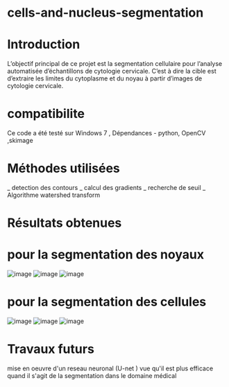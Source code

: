 # cells-and-nucleus-segmentation
# Introduction 
L’objectif principal de ce projet  est la segmentation cellulaire pour l’analyse automatisée d’échantillons de cytologie cervicale. C’est à dire la cible est d’extraire les limites du cytoplasme et du noyau  à partir d’images de cytologie cervicale.
# compatibilite 
Ce code a été testé sur Windows 7 , Dépendances - python, OpenCV ,skimage 
# Méthodes utilisées
_  detection des contours
_ calcul des gradients 
_ recherche de seuil 
_ Algorithme watershed transform
# Résultats obtenues 
# pour la segmentation des noyaux 
![image](https://user-images.githubusercontent.com/63290119/113273256-c32e8b80-92dc-11eb-89b0-baf6a83d39e7.png)
![image](https://user-images.githubusercontent.com/63290119/113273293-ccb7f380-92dc-11eb-8db7-ce0b9c3fa098.png)
![image](https://user-images.githubusercontent.com/63290119/113273371-dd686980-92dc-11eb-8926-aac1ece98584.png)
# pour la segmentation des cellules 
![image](https://user-images.githubusercontent.com/63290119/113273582-14d71600-92dd-11eb-9e48-38fbfb30081b.png)
![image](https://user-images.githubusercontent.com/63290119/113273610-1d2f5100-92dd-11eb-9f8c-8834798407d4.png)
![image](https://user-images.githubusercontent.com/63290119/113273658-2a4c4000-92dd-11eb-8d02-79d6b8144196.png)
# Travaux futurs 
mise en oeuvre d'un reseau neuronal (U-net ) vue qu'il est plus efficace quand il s'agit de la segmentation dans le domaine médical 
